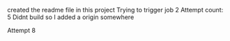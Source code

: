 created the readme file in this project
Trying to trigger job 2
Attempt count: 5
Didnt build so I added a origin somewhere

Attempt 8


